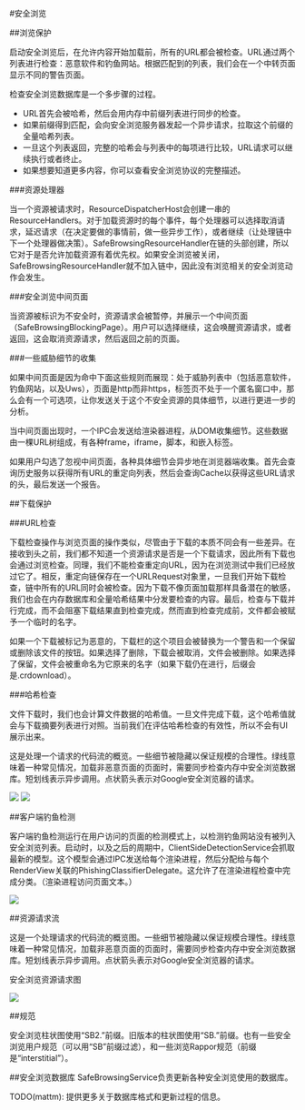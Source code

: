 #安全浏览

##浏览保护

启动安全浏览后，在允许内容开始加载前，所有的URL都会被检查。URL通过两个列表进行检查：恶意软件和钓鱼网站。根据匹配到的列表，我们会在一个中转页面显示不同的警告页面。

检查安全浏览数据库是一个多步骤的过程。
- URL首先会被哈希，然后会用内存中前缀列表进行同步的检查。
- 如果前缀得到匹配，会向安全浏览服务器发起一个异步请求，拉取这个前缀的全量哈希列表。
- 一旦这个列表返回，完整的哈希会与列表中的每项进行比较，URL请求可以继续执行或者终止。
- 如果想要知道更多内容，你可以查看安全浏览协议的完整描述。

###资源处理器

当一个资源被请求时，ResourceDispatcherHost会创建一串的ResourceHandlers。对于加载资源时的每个事件，每个处理器可以选择取消请求，延迟请求（在决定要做的事情前，做一些异步工作），或者继续（让处理链中下一个处理器做决策）。SafeBrowsingResourceHandler在链的头部创建，所以它对于是否允许加载资源有着优先权。如果安全浏览被关闭，SafeBrowsingResourceHandler就不加入链中，因此没有浏览相关的安全浏览动作会发生。

###安全浏览中间页面

当资源被标识为不安全时，资源请求会被暂停，并展示一个中间页面（SafeBrowsingBlockingPage）。用户可以选择继续，这会唤醒资源请求，或者返回，这会取消资源请求，然后返回之前的页面。


###一些威胁细节的收集

如果中间页面是因为命中下面这些规则而展现：处于威胁列表中（包括恶意软件，钓鱼网站，以及Uws），页面是http而非https，标签页不处于一个匿名窗口中，那么会有一个可选项，让你发送关于这个不安全资源的具体细节，以进行更进一步的分析。

当中间页面出现时，一个IPC会发送给渲染器进程，从DOM收集细节。这些数据由一棵URL树组成，有各种frame，iframe，脚本，和嵌入标签。

如果用户勾选了忽视中间页面，各种具体细节会异步地在浏览器端收集。首先会查询历史服务以获得所有URL的重定向列表，然后会查询Cache以获得这些URL请求的头，最后发送一个报告。

##下载保护

###URL检查

下载检查操作与浏览页面的操作类似，尽管由于下载的本质不同会有一些差异。在接收到头之前，我们都不知道一个资源请求是否是一个下载请求，因此所有下载也会通过浏览检查。同理，我们不能检查重定向URL，因为在浏览测试中我们已经放过它了。相反，重定向链保存在一个URLRequest对象里，一旦我们开始下载检查，链中所有的URL同时会被检查。因为下载不像页面加载那样具备潜在的敏感，我们也会在内存数据库和全量哈希结果中分发要检查的内容。最后，检查与下载并行完成，而不会阻塞下载结果直到检查完成，然而直到检查完成前，文件都会被赋予一个临时的名字。

如果一个下载被标记为恶意的，下载栏的这个项目会被替换为一个警告和一个保留或删除该文件的按钮。如果选择了删除，下载会被取消，文件会被删除。如果选择了保留，文件会被重命名为它原来的名字（如果下载仍在进行，后缀会是.crdownload）。


###哈希检查

文件下载时，我们也会计算文件数据的哈希值。一旦文件完成下载，这个哈希值就会与下载摘要列表进行对照。当前我们在评估哈希检查的有效性，所以不会有UI展示出来。

这是处理一个请求的代码流的概览。一些细节被隐藏以保证规模的合理性。绿线意味着一种常见情况，加载非恶意页面的页面时，需要同步检查内存中安全浏览数据库。短划线表示异步调用。点状箭头表示对Google安全浏览器的请求。


![](legend.png)
![](download_protection_without_legend.png)

##客户端钓鱼检测

客户端钓鱼检测运行在用户访问的页面的检测模式上，以检测钓鱼网站没有被列入安全浏览列表。启动时，以及之后的周期中，ClientSideDetectionService会抓取最新的模型。这个模型会通过IPC发送给每个渲染进程，然后分配给与每个RenderView关联的PhishingClassifierDelegate。这允许了在渲染进程检查中完成分类。（渲染进程访问页面文本。）


![](csdservice.svg)

##资源请求流

这是一个处理请求的代码流的概览图。一些细节被隐藏以保证规模合理性。绿线意味着一种常见情况，加载非恶意页面的页面时，需要同步检查内存中安全浏览数据库。短划线表示异步调用。点状箭头表示对Google安全浏览器的请求。

安全浏览资源请求图

![](chrome_safe_browsing_wo_legend_wo_download.png)

##规范

安全浏览柱状图使用“SB2.”前缀。旧版本的柱状图使用“SB.”前缀。也有一些安全浏览用户规范（可以用“SB”前缀过滤），和一些浏览Rappor规范（前缀是“interstitial”）。

##安全浏览数据库
SafeBrowsingService负责更新各种安全浏览使用的数据库。

TODO(mattm): 提供更多关于数据库格式和更新过程的信息。